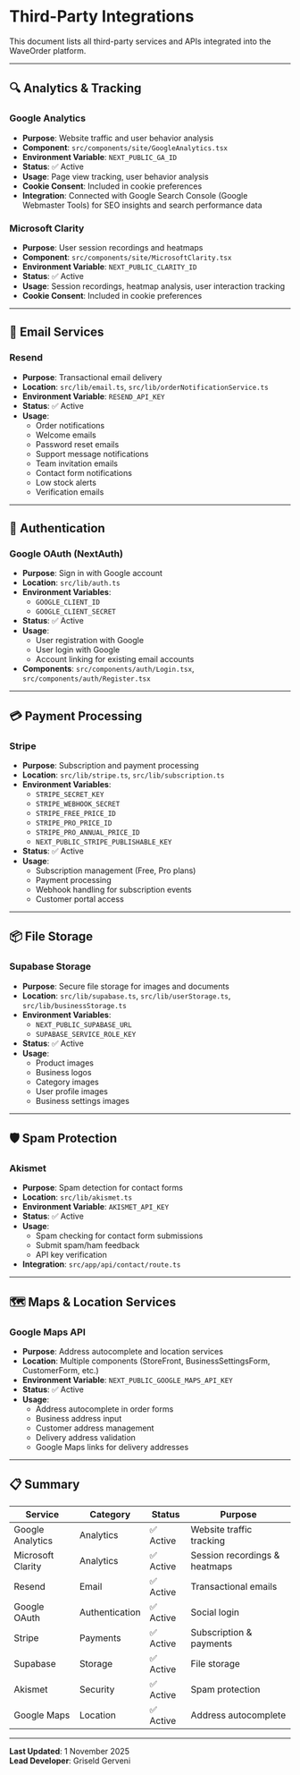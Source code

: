 # Third-Party Integrations

This document lists all third-party services and APIs integrated into the WaveOrder platform.

---

## 🔍 Analytics & Tracking

### Google Analytics
- **Purpose**: Website traffic and user behavior analysis
- **Component**: `src/components/site/GoogleAnalytics.tsx`
- **Environment Variable**: `NEXT_PUBLIC_GA_ID`
- **Status**: ✅ Active
- **Usage**: Page view tracking, user behavior analysis
- **Cookie Consent**: Included in cookie preferences
- **Integration**: Connected with Google Search Console (Google Webmaster Tools) for SEO insights and search performance data

### Microsoft Clarity
- **Purpose**: User session recordings and heatmaps
- **Component**: `src/components/site/MicrosoftClarity.tsx`
- **Environment Variable**: `NEXT_PUBLIC_CLARITY_ID`
- **Status**: ✅ Active
- **Usage**: Session recordings, heatmap analysis, user interaction tracking
- **Cookie Consent**: Included in cookie preferences

---

## 📧 Email Services

### Resend
- **Purpose**: Transactional email delivery
- **Location**: `src/lib/email.ts`, `src/lib/orderNotificationService.ts`
- **Environment Variable**: `RESEND_API_KEY`
- **Status**: ✅ Active
- **Usage**: 
  - Order notifications
  - Welcome emails
  - Password reset emails
  - Support message notifications
  - Team invitation emails
  - Contact form notifications
  - Low stock alerts
  - Verification emails

---

## 🔐 Authentication

### Google OAuth (NextAuth)
- **Purpose**: Sign in with Google account
- **Location**: `src/lib/auth.ts`
- **Environment Variables**: 
  - `GOOGLE_CLIENT_ID`
  - `GOOGLE_CLIENT_SECRET`
- **Status**: ✅ Active
- **Usage**: 
  - User registration with Google
  - User login with Google
  - Account linking for existing email accounts
- **Components**: `src/components/auth/Login.tsx`, `src/components/auth/Register.tsx`

---

## 💳 Payment Processing

### Stripe
- **Purpose**: Subscription and payment processing
- **Location**: `src/lib/stripe.ts`, `src/lib/subscription.ts`
- **Environment Variables**: 
  - `STRIPE_SECRET_KEY`
  - `STRIPE_WEBHOOK_SECRET`
  - `STRIPE_FREE_PRICE_ID`
  - `STRIPE_PRO_PRICE_ID`
  - `STRIPE_PRO_ANNUAL_PRICE_ID`
  - `NEXT_PUBLIC_STRIPE_PUBLISHABLE_KEY`
- **Status**: ✅ Active
- **Usage**: 
  - Subscription management (Free, Pro plans)
  - Payment processing
  - Webhook handling for subscription events
  - Customer portal access

---

## 📦 File Storage

### Supabase Storage
- **Purpose**: Secure file storage for images and documents
- **Location**: `src/lib/supabase.ts`, `src/lib/userStorage.ts`, `src/lib/businessStorage.ts`
- **Environment Variables**: 
  - `NEXT_PUBLIC_SUPABASE_URL`
  - `SUPABASE_SERVICE_ROLE_KEY`
- **Status**: ✅ Active
- **Usage**: 
  - Product images
  - Business logos
  - Category images
  - User profile images
  - Business settings images

---

## 🛡️ Spam Protection

### Akismet
- **Purpose**: Spam detection for contact forms
- **Location**: `src/lib/akismet.ts`
- **Environment Variable**: `AKISMET_API_KEY`
- **Status**: ✅ Active
- **Usage**: 
  - Spam checking for contact form submissions
  - Submit spam/ham feedback
  - API key verification
- **Integration**: `src/app/api/contact/route.ts`

---

## 🗺️ Maps & Location Services

### Google Maps API
- **Purpose**: Address autocomplete and location services
- **Location**: Multiple components (StoreFront, BusinessSettingsForm, CustomerForm, etc.)
- **Environment Variable**: `NEXT_PUBLIC_GOOGLE_MAPS_API_KEY`
- **Status**: ✅ Active
- **Usage**: 
  - Address autocomplete in order forms
  - Business address input
  - Customer address management
  - Delivery address validation
  - Google Maps links for delivery addresses

---

## 📋 Summary

| Service | Category | Status | Purpose |
|---------|----------|--------|---------|
| Google Analytics | Analytics | ✅ Active | Website traffic tracking |
| Microsoft Clarity | Analytics | ✅ Active | Session recordings & heatmaps |
| Resend | Email | ✅ Active | Transactional emails |
| Google OAuth | Authentication | ✅ Active | Social login |
| Stripe | Payments | ✅ Active | Subscription & payments |
| Supabase | Storage | ✅ Active | File storage |
| Akismet | Security | ✅ Active | Spam protection |
| Google Maps | Location | ✅ Active | Address autocomplete |

---

**Last Updated**: 1 November 2025  
**Lead Developer**: Griseld Gerveni

